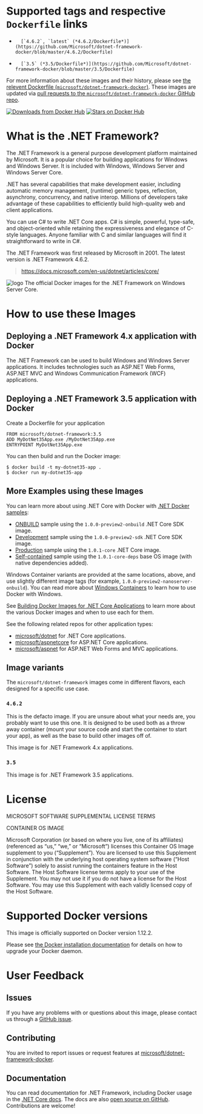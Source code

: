 # Supported tags and respective `Dockerfile` links

-       [`4.6.2`, `latest` (*4.6.2/Dockerfile*)](https://github.com/Microsoft/dotnet-framework-docker/blob/master/4.6.2/Dockerfile)
-       [`3.5` (*3.5/Dockerfile*)](https://github.com/Microsoft/dotnet-framework-docker/blob/master/3.5/Dockerfile)

For more information about these images and their history, please see [the relevent Dockerfile (`microsoft/dotnet-framework-docker`)](https://github.com/microsoft/dotnet-framework-docker/search?utf8=%E2%9C%93&q=FROM&type=Code). These images are updated via [pull requests to the `microsoft/dotnet-framework-docker` GitHub repo](https://github.com/dotnet/dotnet-docker/pulls?utf8=%E2%9C%93&q=).

[![Downloads from Docker Hub](https://img.shields.io/docker/pulls/microsoft/dotnet-framework.svg)](https://hub.docker.com/r/microsoft/dotnet-framework)
[![Stars on Docker Hub](https://img.shields.io/docker/stars/microsoft/dotnet-framework.svg)](https://hub.docker.com/r/microsoft/dotnet-framework)

# What is the .NET Framework?

The .NET Framework is a general purpose development platform maintained by Microsoft. It is a popular choice for building applications for Windows and Windows Server. It is included with Windows, Windows Server and Windows Server Core.

.NET has several capabilities that make development easier, including automatic memory management, (runtime) generic types, reflection, asynchrony, concurrency, and native interop. Millions of developers take advantage of these capabilities to efficiently build high-quality web and client applications.

You can use C# to write .NET Core apps. C# is simple, powerful, type-safe, and object-oriented while retaining the expressiveness and elegance of C-style languages. Anyone familiar with C and similar languages will find it straightforward to write in C#.

The .NET Framework was first released by Microsoft in 2001. The latest version is .NET Framework 4.6.2.

> https://docs.microsoft.com/en-us/dotnet/articles/core/

![logo](https://avatars0.githubusercontent.com/u/9141961?v=3&amp;s=100)
The official Docker images for the .NET Framework on Windows Server Core.

# How to use these Images

## Deploying a .NET Framework 4.x application with Docker

The .NET Framework can be used to build Windows and Windows Server applications. It includes technologies such as ASP.NET Web Forms, ASP.NET MVC and Windows Communication Framework (WCF) applications. 

## Deploying a .NET Framework 3.5 application with Docker

Create a Dockerfile for your application

```
FROM microsoft/dotnet-framework:3.5
ADD MyDotNet35App.exe /MyDotNet35App.exe
ENTRYPOINT MyDotNet35App.exe
```

You can then build and run the Docker image:

```
$ docker build -t my-dotnet35-app .
$ docker run my-dotnet35-app
```

## More Examples using these Images

You can learn more about using .NET Core with Docker with [.NET Docker samples](https://github.com/dotnet/dotnet-docker-samples):

- [ONBUILD](https://github.com/dotnet/dotnet-docker-samples/tree/master/dotnetapp-onbuild) sample using the `1.0.0-preview2-onbuild` .NET Core SDK image.
- [Development](https://github.com/dotnet/dotnet-docker-samples/tree/master/dotnetapp-dev) sample using the `1.0.0-preview2-sdk` .NET Core SDK image.
- [Production](https://github.com/dotnet/dotnet-docker-samples/tree/master/dotnetapp-prod) sample using the `1.0.1-core` .NET Core image.
- [Self-contained](https://github.com/dotnet/dotnet-docker-samples/tree/master/dotnetapp-selfcontained) sample using the `1.0.1-core-deps` base OS image (with native dependencies added).

Windows Container variants are provided at the same locations, above, and use slightly different image tags (for example, `1.0.0-preview2-nanoserver-onbuild`). You can read more about [Windows Containers](https://msdn.microsoft.com/virtualization/windowscontainers/about/about_overview) to learn how to use Docker with Windows.

See [Building Docker Images for .NET Core Applications](https://docs.microsoft.com/dotnet/articles/core/docker/building-net-docker-images) to learn more about the various Docker images and when to use each for them.

See the following related repos for other application types:

- [microsoft/dotnet](https://hub.docker.com/r/microsoft/dotnet/) for .NET Core applications.
- [microsoft/aspnetcore](https://hub.docker.com/r/microsoft/aspnetcore/) for ASP.NET Core applications.
- [microsoft/aspnet](https://hub.docker.com/r/microsoft/aspnet/) for ASP.NET Web Forms and MVC applications.

## Image variants

The `microsoft/dotnet-framework` images come in different flavors, each designed for a specific use case.

### `4.6.2`

This is the defacto image. If you are unsure about what your needs are, you probably want to use this one. It is designed to be used both as a throw away container (mount your source code and start the container to start your app), as well as the base to build other images off of.

This image is for .NET Framework 4.x applications.

### `3.5`

This image is for .NET Framework 3.5 applications.

# License

MICROSOFT SOFTWARE SUPPLEMENTAL LICENSE TERMS

CONTAINER OS IMAGE

Microsoft Corporation (or based on where you live, one of its affiliates) (referenced as “us,” “we,” or “Microsoft”) licenses this Container OS Image supplement to you (“Supplement”). You are licensed to use this Supplement in conjunction with the underlying host operating system software (“Host Software”) solely to assist running the containers feature in the Host Software. The Host Software license terms apply to your use of the Supplement. You may not use it if you do not have a license for the Host Software. You may use this Supplement with each validly licensed copy of the Host Software.

# Supported Docker versions

This image is officially supported on Docker version 1.12.2.

Please see [the Docker installation documentation](https://docs.docker.com/installation/) for details on how to upgrade your Docker daemon.

# User Feedback

## Issues

If you have any problems with or questions about this image, please contact us through a [GitHub issue](https://github.com/microsoft/dotnet-framework/issues).

## Contributing

You are invited to report issues or request features at [microsoft/dotnet-framework-docker](https://github.com/Microsoft/dotnet-framework-docker).

## Documentation

You can read documentation for .NET Framework, including Docker usage in the [.NET Core docs](https://docs.microsoft.com/en-us/dotnet/articles/framework/). The docs are also [open source on GitHub](https://github.com/dotnet/core-docs). Contributions are welcome!
